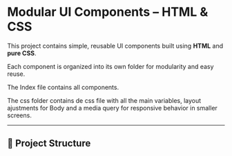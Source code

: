 # Modular UI Components – HTML & CSS

This project contains simple, reusable UI components built using **HTML** and **pure CSS**. 

Each component is organized into its own folder for modularity and easy reuse.

The Index file contains all components.

The css folder contains de css file with all the main variables, layout ajustments for Body and a media query for responsive behavior in smaller screens.

---

## 📁 Project Structure

